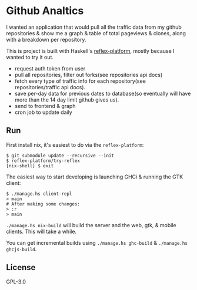 # Github Analtics

I wanted an application that would pull all the traffic data from my github
repositories & show me a graph & table of total pageviews & clones, along with
a breakdown per repository.

This is project is built with Haskell's
[reflex-platform](https://github.com/reflex-frp/reflex-platform), mostly
because I wanted to try it out. 

* request auth token from user
* pull all repositories, filter out forks(see repositories api docs)
* fetch every type of traffic info for each repository(see repositories/traffic api docs).
* save per-day data for previous dates to database(so eventually will have more
  than the 14 day limit github gives us).
* send to frontend & graph
* cron job to update daily

## Run

First install nix, it's easiest to do via the `reflex-platform`:

    $ git submodule update --recursive --init
    $ reflex-platform/try-reflex
    [nix-shell] $ exit

The easiest way to start developing is launching GHCi & running the GTK client:

    $ ./manage.hs client-repl
    > main
    # After making some changes: 
    > :r
    > main

`./manage.hs nix-build` will build the server and the web, gtk, & mobile clients.
This will take a while.

You can get incremental builds using `./manage.hs ghc-build` & `./manage.hs
ghcjs-build`.

## License

GPL-3.0
